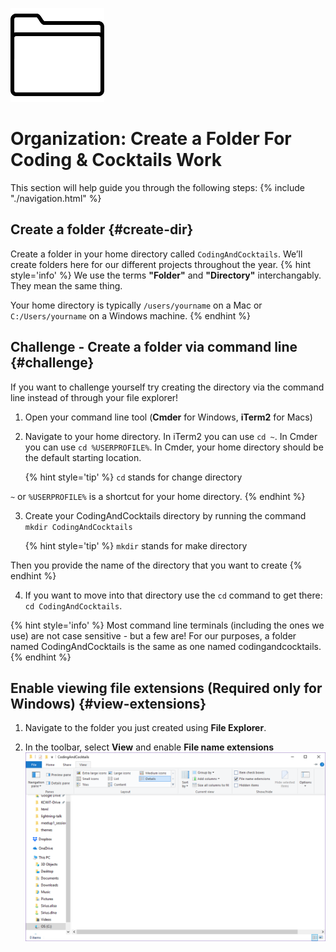 ![](images/folder.png)

# Organization: Create a Folder For Coding & Cocktails Work

This section will help guide you through the following steps:
{% include "./navigation.html" %}

## Create a folder {#create-dir}
Create a folder in your home directory called `CodingAndCocktails`. We’ll create folders here for our different projects throughout the year. 
{% hint style='info' %}
We use the terms **"Folder"** and **"Directory"** interchangably.  They mean the same thing.

Your home directory is typically `/users/yourname` on a Mac or `C:/Users/yourname` on a Windows machine.
{% endhint %}

## Challenge - Create a folder via command line {#challenge}
If you want to challenge yourself try creating the directory via the command line instead of through your file explorer!

1. Open your command line tool (**Cmder** for Windows, **iTerm2** for Macs)
2. Navigate to your home directory. In iTerm2 you can use `cd ~`. In Cmder you can use `cd %USERPROFILE%`. In Cmder, your home directory should be the default starting location.

    {% hint style='tip' %}
`cd` stands for change directory

`~` or `%USERPROFILE%` is a shortcut for your home directory.
    {% endhint %}
    
3. Create your CodingAndCocktails directory by running the command `mkdir CodingAndCocktails`

    {% hint style='tip' %}
`mkdir` stands for make directory
    
Then you provide the name of the directory that you want to create
    {% endhint %}
    
4. If you want to move into that directory use the `cd` command to get there: `cd CodingAndCocktails`.  

{% hint style='info' %}
Most command line terminals (including the ones we use) are not case sensitive - but a few are! For our purposes, a folder named CodingAndCocktails is the same as one named codingandcocktails.
{% endhint %}

## Enable viewing file extensions (Required only for Windows) {#view-extensions}
1. Navigate to the folder you just created using **File Explorer**.

1. In the toolbar, select **View** and enable **File name extensions**
![](images/view-extensions.png)

